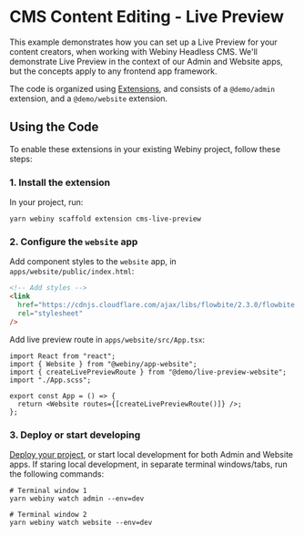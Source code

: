 # CMS Content Editing - Live Preview

This example demonstrates how you can set up a Live Preview for your content creators, when working with Webiny Headless CMS. We'll demonstrate Live Preview in the context of our Admin and Website apps, but the concepts apply to any frontend app framework.

The code is organized using [Extensions](https://www.webiny.com/docs/core-development-concepts/basics/extensions), and consists of a `@demo/admin` extension, and a `@demo/website` extension.

## Using the Code

To enable these extensions in your existing Webiny project, follow these steps:

### 1. Install the extension

In your project, run:

```shell
yarn webiny scaffold extension cms-live-preview
```

### 2. Configure the `website` app

Add component styles to the `website` app, in `apps/website/public/index.html`:

```html
<!-- Add styles -->
<link
  href="https://cdnjs.cloudflare.com/ajax/libs/flowbite/2.3.0/flowbite.min.css"
  rel="stylesheet"
/>
```

Add live preview route in `apps/website/src/App.tsx`:

```tsx
import React from "react";
import { Website } from "@webiny/app-website";
import { createLivePreviewRoute } from "@demo/live-preview-website";
import "./App.scss";

export const App = () => {
  return <Website routes={[createLivePreviewRoute()]} />;
};
```

### 3. Deploy or start developing

[Deploy your project](https://www.webiny.com/docs/core-development-concepts/basics/project-deployment), or start local development for both Admin and Website apps. If staring local development, in separate terminal windows/tabs, run the following commands:

```shell
# Terminal window 1
yarn webiny watch admin --env=dev

# Terminal window 2
yarn webiny watch website --env=dev
```
